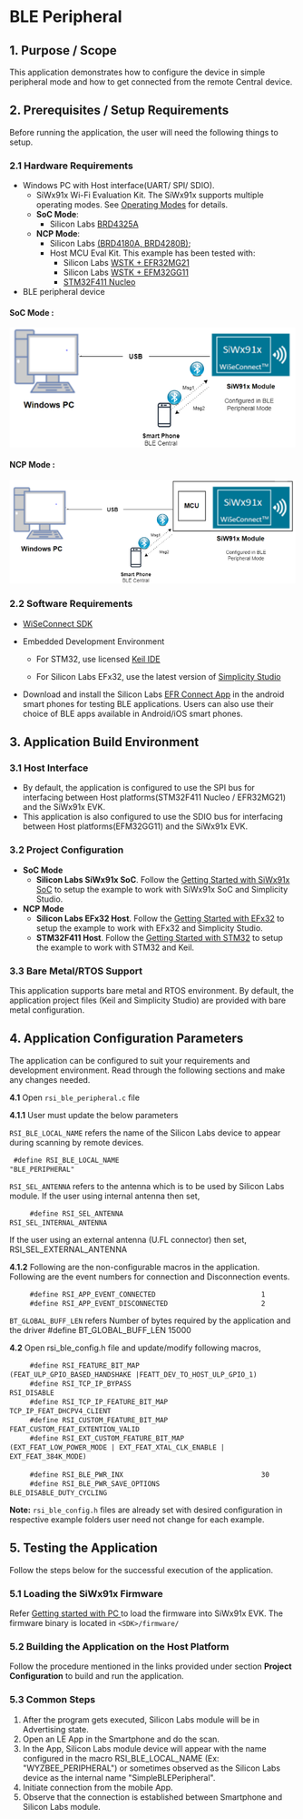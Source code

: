 # BLE Peripheral

## 1. Purpose / Scope

This application demonstrates how to configure the device in simple peripheral mode and how to get connected from the remote Central device.

## 2. Prerequisites / Setup Requirements

Before running the application, the user will need the following things to setup.

### 2.1 Hardware Requirements

- Windows PC with Host interface(UART/ SPI/ SDIO).
   - SiWx91x Wi-Fi Evaluation Kit. The SiWx91x supports multiple operating modes. See [Operating Modes]() for details.
  - **SoC Mode**: 
      - Silicon Labs [BRD4325A](https://www.silabs.com/)
  - **NCP Mode**:
      - Silicon Labs [(BRD4180A, BRD4280B)](https://www.silabs.com/);
      - Host MCU Eval Kit. This example has been tested with:
        - Silicon Labs [WSTK + EFR32MG21](https://www.silabs.com/development-tools/wireless/efr32xg21-bluetooth-starter-kit)
        - Silicon Labs [WSTK + EFM32GG11](https://www.silabs.com/development-tools/mcu/32-bit/efm32gg11-starter-kit)
        - [STM32F411 Nucleo](https://st.com/)  
- BLE peripheral device

#### SoC Mode : 

![Figure: Setup Diagram SoC Mode for BLE Peripheral Example](resources/readme/bleperipheralsoc.png)
  
#### NCP Mode :  

![Figure: Setup Diagram NCP Mode for BLE Peripheral Example](resources/readme/bleperipheralncp.png)	

   			
### 2.2 Software Requirements

- [WiSeConnect SDK](https://github.com/SiliconLabs/wiseconnect-wifi-bt-sdk/)
    
- Embedded Development Environment

   - For STM32, use licensed [Keil IDE](https://www.keil.com/demo/eval/arm.htm)

   - For Silicon Labs EFx32, use the latest version of [Simplicity Studio](https://www.silabs.com/developers/simplicity-studio)
   
- Download and install the Silicon Labs [EFR Connect App](https://www.silabs.com/developers/efr-connect-mobile-app) in the android smart phones for testing BLE applications. Users can also use their choice of BLE apps available in Android/iOS smart phones.

## 3. Application Build Environment

### 3.1 Host Interface

* By default, the application is configured to use the SPI bus for interfacing between Host platforms(STM32F411 Nucleo / EFR32MG21) and the SiWx91x EVK.
* This application is also configured to use the SDIO bus for interfacing between Host platforms(EFM32GG11) and the SiWx91x EVK.

### 3.2 Project Configuration

- **SoC Mode**
  - **Silicon Labs SiWx91x SoC**. Follow the [Getting Started with SiWx91x SoC](https://docs.silabs.com/) to setup the example to work with SiWx91x SoC and Simplicity Studio.
- **NCP Mode**
  - **Silicon Labs EFx32 Host**. Follow the [Getting Started with EFx32](https://docs.silabs.com/rs9116-wiseconnect/latest/wifibt-wc-getting-started-with-efx32/) to setup the example to work with EFx32 and Simplicity Studio.
  - **STM32F411 Host**. Follow the [Getting Started with STM32](https://docs.silabs.com/rs9116-wiseconnect/latest/wifibt-wc-getting-started-with-stm32/) to setup the example to work with STM32 and Keil.

### 3.3 Bare Metal/RTOS Support

This application supports bare metal and RTOS environment. By default, the application project files (Keil and Simplicity Studio) are provided with bare metal configuration. 

## 4. Application Configuration Parameters

The application can be configured to suit your requirements and development environment. Read through the following sections and make any changes needed.

**4.1** Open `rsi_ble_peripheral.c` file

**4.1.1** User must update the below parameters 

`RSI_BLE_LOCAL_NAME` refers the name of the Silicon Labs device to appear during scanning by remote devices.
         
	 #define RSI_BLE_LOCAL_NAME                                  "BLE_PERIPHERAL"

`RSI_SEL_ANTENNA` refers to the antenna which is to be used by Silicon Labs module. 
If the user using internal antenna then set,
 
         #define RSI_SEL_ANTENNA                                  RSI_SEL_INTERNAL_ANTENNA

If the user using an external antenna (U.FL connector) then set, RSI_SEL_EXTERNAL_ANTENNA

**4.1.2** Following are the non-configurable macros in the application.
Following are the event numbers for connection and Disconnection events.

         #define RSI_APP_EVENT_CONNECTED                          1 
         #define RSI_APP_EVENT_DISCONNECTED                       2

`BT_GLOBAL_BUFF_LEN` refers Number of bytes required by the application and the driver
         #define BT_GLOBAL_BUFF_LEN                               15000

**4.2** Open rsi_ble_config.h file and update/modify following macros,

         #define RSI_FEATURE_BIT_MAP                              (FEAT_ULP_GPIO_BASED_HANDSHAKE |FEATT_DEV_TO_HOST_ULP_GPIO_1)
         #define RSI_TCP_IP_BYPASS                                RSI_DISABLE 
         #define RSI_TCP_IP_FEATURE_BIT_MAP                       TCP_IP_FEAT_DHCPV4_CLIENT 
         #define RSI_CUSTOM_FEATURE_BIT_MAP                       FEAT_CUSTOM_FEAT_EXTENTION_VALID
         #define RSI_EXT_CUSTOM_FEATURE_BIT_MAP                   (EXT_FEAT_LOW_POWER_MODE | EXT_FEAT_XTAL_CLK_ENABLE | EXT_FEAT_384K_MODE)

         #define RSI_BLE_PWR_INX                                  30 
         #define RSI_BLE_PWR_SAVE_OPTIONS                         BLE_DISABLE_DUTY_CYCLING 

**Note:** `rsi_ble_config.h` files are already set with desired configuration in respective example folders user need not change for each example. 

## 5. Testing the Application

Follow the steps below for the successful execution of the application.

### 5.1 Loading the SiWx91x Firmware

Refer [Getting started with PC ](https://docs.silabs.com/rs9116/latest/wiseconnect-getting-started) to load the firmware into SiWx91x EVK. The firmware binary is located in `<SDK>/firmware/`

### 5.2 Building the Application on the Host Platform

Follow the procedure mentioned in the links provided under section **Project Configuration** to build and run the application. 

### 5.3 Common Steps

1. After the program gets executed, Silicon Labs module will be in Advertising state.
2. Open an LE App in the Smartphone and do the scan.
3. In the App, Silicon Labs module device will appear with the name configured in the macro RSI_BLE_LOCAL_NAME (Ex: "WYZBEE_PERIPHERAL") or sometimes observed as the Silicon Labs device as the internal name "SimpleBLEPeripheral".
4. Initiate connection from the mobile App.
5. Observe that the connection is established between Smartphone and Silicon Labs module.


